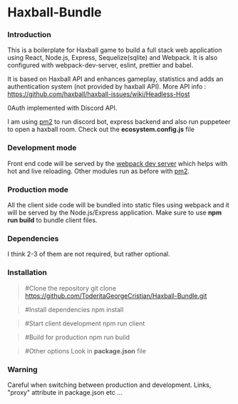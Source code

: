 # Haxball-Bundle

### Introduction
This is a boilerplate for Haxball game to build a full stack web application using React, Node.js, Express, Sequelize(sqlite) and Webpack. It is also configured with webpack-dev-server, eslint, prettier and babel.

It is based on Haxball API and enhances gameplay, statistics and adds an authentication system (not provided by haxball API).
More API info : https://github.com/haxball/haxball-issues/wiki/Headless-Host

0Auth implemented with Discord API.

I am using [pm2](https://www.npmjs.com/package/pm2) to run discord bot, express backend and also run puppeteer to open a haxball room.
Check out the **ecosystem.config.js** file

### Development mode
Front end code will be served by the [webpack dev server](https://webpack.js.org/configuration/dev-server/) which helps with hot and live reloading.
Other modules run as before with [pm2](https://www.npmjs.com/package/pm2).
### Production mode
All the client side code will be bundled into static files using webpack and it will be served by the Node.js/Express application.
Make sure to use **npm run build** to bundle client files.
### Dependencies
I think 2-3 of them are not required, but rather optional.
### Installation
> #Clone the repository
>git clone https://github.com/ToderitaGeorgeCristian/Haxball-Bundle.git

> #Install dependencies
npm install

> #Start client development
>npm run client

> #Build for production
>npm run build

> #Other options
> Look in **package.json** file

### Warning
Careful when switching between production and development.
Links, "proxy" attribute in package.json etc ...